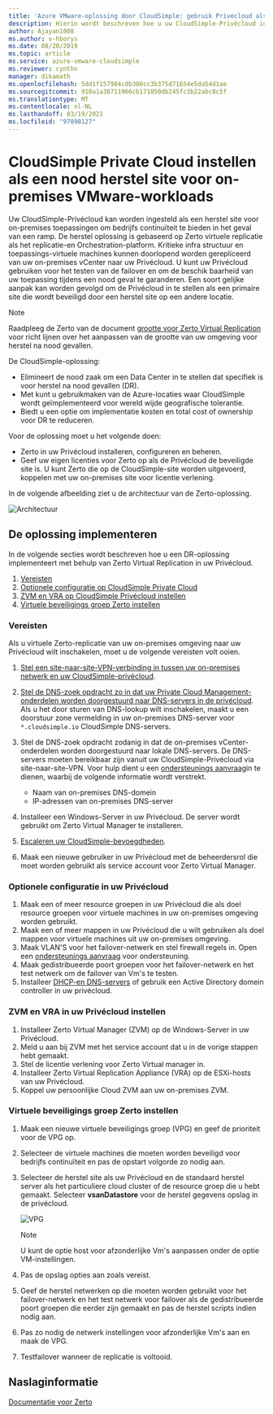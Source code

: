 ```yaml
---
title: 'Azure VMware-oplossing door CloudSimple: gebruik Privécloud als nood geval voor on-premises workloads'
description: Hierin wordt beschreven hoe u uw CloudSimple-Privécloud instelt als een nood herstel site voor on-premises VMware-workloads
author: Ajayan1008
ms.author: v-hborys
ms.date: 08/20/2019
ms.topic: article
ms.service: azure-vmware-cloudsimple
ms.reviewer: cynthn
manager: dikamath
ms.openlocfilehash: 5dd1f157984cdb300cc3b375d71654e5da54d1ae
ms.sourcegitcommit: 910a1a38711966cb171050db245fc3b22abc8c5f
ms.translationtype: MT
ms.contentlocale: nl-NL
ms.lasthandoff: 03/19/2021
ms.locfileid: "97898127"
---
```

# <a name="set-up-cloudsimple-private-cloud-as-a-disaster-recovery-site-for-on-premises-vmware-workloads"></a>CloudSimple Private Cloud instellen als een nood herstel site voor on-premises VMware-workloads

Uw CloudSimple-Privécloud kan worden ingesteld als een herstel site voor on-premises toepassingen om bedrijfs continuïteit te bieden in het geval van een ramp. De herstel oplossing is gebaseerd op Zerto virtuele replicatie als het replicatie-en Orchestration-platform. Kritieke infra structuur en toepassings-virtuele machines kunnen doorlopend worden gerepliceerd van uw on-premises vCenter naar uw Privécloud. U kunt uw Privécloud gebruiken voor het testen van de failover en om de beschik baarheid van uw toepassing tijdens een nood geval te garanderen. Een soort gelijke aanpak kan worden gevolgd om de Privécloud in te stellen als een primaire site die wordt beveiligd door een herstel site op een andere locatie.

> [!NOTE]
> Raadpleeg de Zerto van de document [grootte voor Zerto Virtual Replication](https://s3.amazonaws.com/zertodownload_docs/5.5U3/Zerto%20Virtual%20Replication%20Sizing.pdf) voor richt lijnen over het aanpassen van de grootte van uw omgeving voor herstel na nood gevallen.

De CloudSimple-oplossing:

* Elimineert de nood zaak om een Data Center in te stellen dat specifiek is voor herstel na nood gevallen (DR).
* Met kunt u gebruikmaken van de Azure-locaties waar CloudSimple wordt geïmplementeerd voor wereld wijde geografische tolerantie.
* Biedt u een optie om implementatie kosten en total cost of ownership voor DR te reduceren.

Voor de oplossing moet u het volgende doen:

* Zerto in uw Privécloud installeren, configureren en beheren.
* Geef uw eigen licenties voor Zerto op als de Privécloud de beveiligde site is. U kunt Zerto die op de CloudSimple-site worden uitgevoerd, koppelen met uw on-premises site voor licentie verlening.

In de volgende afbeelding ziet u de architectuur van de Zerto-oplossing.

![Architectuur](media/cloudsimple-zerto-architecture.png)

## <a name="how-to-deploy-the-solution"></a>De oplossing implementeren

In de volgende secties wordt beschreven hoe u een DR-oplossing implementeert met behulp van Zerto Virtual Replication in uw Privécloud.

1. [Vereisten](#prerequisites)
2. [Optionele configuratie op CloudSimple Private Cloud](#optional-configuration-on-your-private-cloud)
3. [ZVM en VRA op CloudSimple Privécloud instellen](#set-up-zvm-and-vra-on-your-private-cloud)
4. [Virtuele beveiligings groep Zerto instellen](#set-up-zerto-virtual-protection-group)

### <a name="prerequisites"></a>Vereisten

Als u virtuele Zerto-replicatie van uw on-premises omgeving naar uw Privécloud wilt inschakelen, moet u de volgende vereisten volt ooien.

1. [Stel een site-naar-site-VPN-verbinding in tussen uw on-premises netwerk en uw CloudSimple-privécloud](set-up-vpn.md).
2. [Stel de DNS-zoek opdracht zo in dat uw Private Cloud Management-onderdelen worden doorgestuurd naar DNS-servers in de privécloud](on-premises-dns-setup.md).  Als u het door sturen van DNS-lookup wilt inschakelen, maakt u een doorstuur zone vermelding in uw on-premises DNS-server voor `*.cloudsimple.io` CloudSimple DNS-servers.
3. Stel de DNS-zoek opdracht zodanig in dat de on-premises vCenter-onderdelen worden doorgestuurd naar lokale DNS-servers.  De DNS-servers moeten bereikbaar zijn vanuit uw CloudSimple-Privécloud via site-naar-site-VPN. Voor hulp dient u een [ondersteunings aanvraag](https://portal.azure.com/#blade/Microsoft_Azure_Support/HelpAndSupportBlade/newsupportrequest)in te dienen, waarbij de volgende informatie wordt verstrekt.  

    * Naam van on-premises DNS-domein
    * IP-adressen van on-premises DNS-server

4. Installeer een Windows-Server in uw Privécloud. De server wordt gebruikt om Zerto Virtual Manager te installeren.
5. [Escaleren uw CloudSimple-bevoegdheden](escalate-private-cloud-privileges.md).
6. Maak een nieuwe gebruiker in uw Privécloud met de beheerdersrol die moet worden gebruikt als service account voor Zerto Virtual Manager.

### <a name="optional-configuration-on-your-private-cloud"></a>Optionele configuratie in uw Privécloud

1. Maak een of meer resource groepen in uw Privécloud die als doel resource groepen voor virtuele machines in uw on-premises omgeving worden gebruikt.
2. Maak een of meer mappen in uw Privécloud die u wilt gebruiken als doel mappen voor virtuele machines uit uw on-premises omgeving.
3. Maak VLAN'S voor het failover-netwerk en stel firewall regels in. Open een [ondersteunings aanvraag](https://portal.azure.com/#blade/Microsoft_Azure_Support/HelpAndSupportBlade/newsupportrequest) voor ondersteuning.
4. Maak gedistribueerde poort groepen voor het failover-netwerk en het test netwerk om de failover van Vm's te testen.
5. Installeer [DHCP-en DNS-servers](dns-dhcp-setup.md) of gebruik een Active Directory domein controller in uw privécloud.

### <a name="set-up-zvm-and-vra-on-your-private-cloud"></a>ZVM en VRA in uw Privécloud instellen

1. Installeer Zerto Virtual Manager (ZVM) op de Windows-Server in uw Privécloud.
2. Meld u aan bij ZVM met het service account dat u in de vorige stappen hebt gemaakt.
3. Stel de licentie verlening voor Zerto Virtual manager in.
4. Installeer Zerto Virtual Replication Appliance (VRA) op de ESXi-hosts van uw Privécloud.
5. Koppel uw persoonlijke Cloud ZVM aan uw on-premises ZVM.

### <a name="set-up-zerto-virtual-protection-group"></a>Virtuele beveiligings groep Zerto instellen

1. Maak een nieuwe virtuele beveiligings groep (VPG) en geef de prioriteit voor de VPG op.
2. Selecteer de virtuele machines die moeten worden beveiligd voor bedrijfs continuïteit en pas de opstart volgorde zo nodig aan.
3. Selecteer de herstel site als uw Privécloud en de standaard herstel server als het particuliere cloud cluster of de resource groep die u hebt gemaakt. Selecteer **vsanDatastore** voor de herstel gegevens opslag in de privécloud.

    ![VPG](media/cloudsimple-zerto-vpg.png)

    > [!NOTE]
    > U kunt de optie host voor afzonderlijke Vm's aanpassen onder de optie VM-instellingen.

4. Pas de opslag opties aan zoals vereist.
5. Geef de herstel netwerken op die moeten worden gebruikt voor het failover-netwerk en het test netwerk voor failover als de gedistribueerde poort groepen die eerder zijn gemaakt en pas de herstel scripts indien nodig aan.
6. Pas zo nodig de netwerk instellingen voor afzonderlijke Vm's aan en maak de VPG.
7. Testfailover wanneer de replicatie is voltooid.

## <a name="reference"></a>Naslaginformatie

[Documentatie voor Zerto](https://www.zerto.com/myzerto/technical-documentation/)
